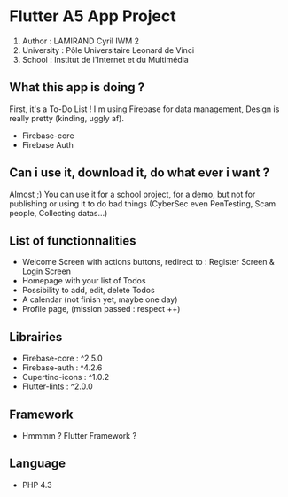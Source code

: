 # Flutter A5 App Project

1. Author : LAMIRAND Cyril IWM 2
2. University : Pôle Universitaire Leonard de Vinci
3. School : Institut de l'Internet et du Multimédia

## What this app is doing ?

First, it's a To-Do List ! I'm using Firebase for data management, Design is really pretty (kinding, uggly af).
- Firebase-core
- Firebase Auth

## Can i use it, download it, do what ever i want ?

Almost ;) You can use it for a school project, for a demo, but not for publishing or using it to do bad things (CyberSec even PenTesting, Scam people, Collecting datas...)

## List of functionnalities
- Welcome Screen with actions buttons, redirect to : Register Screen & Login Screen
- Homepage with your list of Todos
- Possibility to add, edit, delete Todos
- A calendar (not finish yet, maybe one day)
- Profile page, (mission passed : respect ++)

## Librairies 
- Firebase-core : ^2.5.0
- Firebase-auth : ^4.2.6
- Cupertino-icons : ^1.0.2
- Flutter-lints : ^2.0.0

## Framework 
- Hmmmm ? Flutter Framework ?

## Language 
- PHP 4.3
